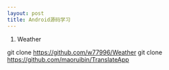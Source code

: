 ```yaml
---
layout: post
title: Android源码学习
---
```


1. Weather

git clone https://github.com/w77996/Weather
git clone https://github.com/maoruibin/TranslateApp

